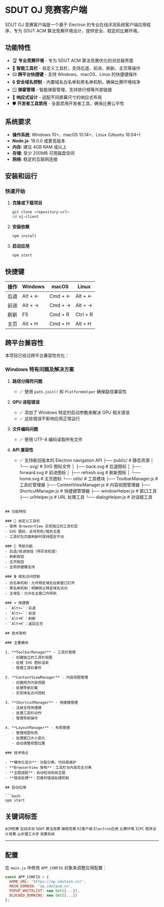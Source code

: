 # SDUT OJ 竞赛客户端

SDUT OJ 竞赛客户端是一个基于 Electron 的专业在线评测系统客户端应用程序，专为 SDUT ACM 算法竞赛环境设计，提供安全、稳定的比赛环境。

## 功能特性

- 🏆 **专业竞赛环境** - 专为 SDUT ACM 算法竞赛优化的浏览器界面
- 🔧 **智能工具栏** - 自定义工具栏，支持后退、前进、刷新、主页等操作
- ⌨️ **跨平台快捷键** - 支持 Windows、macOS、Linux 的快捷键操作
- 🔒 **安全域名控制** - 内置域名白名单和黑名单机制，确保比赛环境纯净
- 🪟 **弹窗管理** - 智能弹窗管理，支持排行榜等外部链接
- 📱 **响应式设计** - 适配不同屏幕尺寸的响应式布局
- 🛡️ **开发者工具禁用** - 全面禁用开发者工具，确保比赛公平性

## 系统要求

- **操作系统**: Windows 10+、macOS 10.14+、Linux (Ubuntu 18.04+)
- **Node.js**: 16.0.0 或更高版本
- **内存**: 建议 4GB RAM 或以上
- **存储**: 至少 200MB 可用磁盘空间
- **网络**: 稳定的互联网连接

## 安装和运行

### 快速开始

1. **克隆或下载项目**
   ```bash
   git clone <repository-url>
   cd oj-client
   ```

2. **安装依赖**
   ```bash
   npm install
   ```

3. **启动应用**
   ```bash
   npm start
   ```

## 快捷键

| 操作 | Windows | macOS | Linux |
|------|---------|-------|-------|
| 后退 | Alt + ← | Cmd + ← | Alt + ← |
| 前进 | Alt + → | Cmd + → | Alt + → |
| 刷新 | F5 | Cmd + R | Ctrl + R |
| 主页 | Alt + H | Cmd + H | Alt + H |

## 跨平台兼容性

本项目已经过跨平台兼容性优化：

### Windows 特有问题及解决方案

1. **路径分隔符问题**
   - ✅ 使用 `path.join()` 和 `PlatformHelper` 确保路径兼容性

2. **GPU 进程错误**
   - ✅ 添加了 Windows 特定的启动参数来解决 GPU 相关错误
   - ✅ 这些错误不影响应用正常运行

3. **文件编码问题**
   - ✅ 使用 UTF-8 编码读取所有文件

4. **API 兼容性**
   - ✅ 支持新旧版本的 Electron navigation API
├── public/                    # 静态资源
│   └── svg/                   # SVG 图标文件
│       ├── back.svg          # 后退图标
│       ├── forward.svg       # 前进图标
│       ├── refresh.svg       # 刷新图标
│       └── home.svg          # 主页图标
└── utils/                     # 工具模块
    ├── ToolbarManager.js     # 工具栏管理器
    ├── ContentViewManager.js # 内容视图管理器
    ├── ShortcutManager.js    # 快捷键管理器
    ├── windowHelper.js       # 窗口工具
    ├── urlHelper.js          # URL 处理工具
    └── dialogHelper.js       # 对话框工具
```

## 功能特性

### 🎨 自定义工具栏
- 使用 BrowserView 实现独立的工具栏层
- SVG 图标，支持亮色/暗色主题
- 工具栏在页面刷新时保持固定不动

### 🚀 导航功能
- 后退/前进按钮（带历史检查）
- 刷新按钮
- 主页按钮
- 全局快捷键支持

### 🔒 域名访问控制
- 白名单机制：允许特定域名在新窗口打开
- 黑名单机制：明确禁止特定域名访问
- 主域名：允许在主窗口内导航

### ⌨️ 快捷键
- `Alt+←`：后退
- `Alt+→`：前进
- `Alt+R`：刷新
- `Alt+H`：返回主页

## 技术架构

### 主要模块

1. **ToolbarManager** - 工具栏管理
   - 创建独立的工具栏视图
   - 处理 SVG 图标渲染
   - 管理工具栏事件

2. **ContentViewManager** - 内容视图管理
   - 创建网页内容视图
   - 处理导航拦截
   - 实现域名访问控制

3. **ShortcutManager** - 快捷键管理
   - 注册全局快捷键
   - 处理工具栏动作
   - 管理导航操作

4. **LayoutManager** - 布局管理
   - 管理视图布局
   - 处理窗口大小变化
   - 自动调整视图位置

### 技术特点

- **模块化设计**：功能分离，代码易维护
- **BrowserView 架构**：工具栏与内容完全分离
- **主题适配**：自动检测系统主题
- **错误处理**：完善的错误处理机制

## 启动应用

```bash
npm start
```

## 关键词标签

`ACM竞赛` `在线评测` `SDUT` `算法竞赛` `编程竞赛` `OJ客户端` `Electron应用` `比赛环境` `ICPC` `程序设计竞赛` `山东理工大学` `竞赛系统`

---

## 配置

在 `main.js` 中修改 `APP_CONFIG` 对象来调整应用配置：

```javascript
const APP_CONFIG = {
  HOME_URL: 'https://op.sdutacm.cn/',
  MAIN_DOMAIN: 'op.sdutacm.cn',
  POPUP_WHITELIST: new Set([...]),
  BLOCKED_DOMAINS: new Set([...])
};
```
